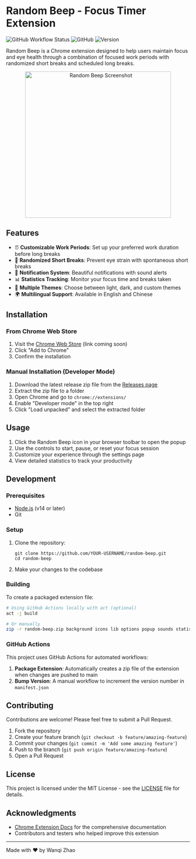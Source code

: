 # Random Beep - Focus Timer Extension

![GitHub Workflow Status](https://img.shields.io/github/actions/workflow/status/YOUR-USERNAME/random-beep/package-extension.yml?branch=main)
![GitHub](https://img.shields.io/github/license/YOUR-USERNAME/random-beep)
![Version](https://img.shields.io/badge/version-1.0.0-blue)

Random Beep is a Chrome extension designed to help users maintain focus and eye health through a combination of focused work periods with randomized short breaks and scheduled long breaks.

<p align="center">
  <img src="docs/images/screenshot.png" width="400" alt="Random Beep Screenshot">
</p>

## Features

- ⏰ **Customizable Work Periods**: Set up your preferred work duration before long breaks
- 👀 **Randomized Short Breaks**: Prevent eye strain with spontaneous short breaks
- 🔔 **Notification System**: Beautiful notifications with sound alerts
- 📊 **Statistics Tracking**: Monitor your focus time and breaks taken
- 🎨 **Multiple Themes**: Choose between light, dark, and custom themes
- 🌍 **Multilingual Support**: Available in English and Chinese

## Installation

### From Chrome Web Store

1. Visit the [Chrome Web Store](https://chrome.google.com/webstore) (link coming soon)
2. Click "Add to Chrome"
3. Confirm the installation

### Manual Installation (Developer Mode)

1. Download the latest release zip file from the [Releases page](https://github.com/YOUR-USERNAME/random-beep/releases)
2. Extract the zip file to a folder
3. Open Chrome and go to `chrome://extensions/`
4. Enable "Developer mode" in the top right
5. Click "Load unpacked" and select the extracted folder

## Usage

1. Click the Random Beep icon in your browser toolbar to open the popup
2. Use the controls to start, pause, or reset your focus session
3. Customize your experience through the settings page
4. View detailed statistics to track your productivity

## Development

### Prerequisites

- [Node.js](https://nodejs.org/) (v14 or later)
- Git

### Setup

1. Clone the repository:
   ```
   git clone https://github.com/YOUR-USERNAME/random-beep.git
   cd random-beep
   ```

2. Make your changes to the codebase

### Building

To create a packaged extension file:

```bash
# Using GitHub Actions locally with act (optional)
act -j build

# Or manually
zip -r random-beep.zip background icons lib options popup sounds statistics storage utils _locales manifest.json offscreen.html offscreen.js
```

### GitHub Actions

This project uses GitHub Actions for automated workflows:

1. **Package Extension**: Automatically creates a zip file of the extension when changes are pushed to main
2. **Bump Version**: A manual workflow to increment the version number in `manifest.json`

## Contributing

Contributions are welcome! Please feel free to submit a Pull Request.

1. Fork the repository
2. Create your feature branch (`git checkout -b feature/amazing-feature`)
3. Commit your changes (`git commit -m 'Add some amazing feature'`)
4. Push to the branch (`git push origin feature/amazing-feature`)
5. Open a Pull Request

## License

This project is licensed under the MIT License - see the [LICENSE](LICENSE) file for details.

## Acknowledgments

- [Chrome Extension Docs](https://developer.chrome.com/docs/extensions/) for the comprehensive documentation
- Contributors and testers who helped improve this extension

---

Made with ❤️ by Wanqi Zhao